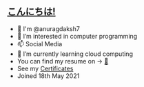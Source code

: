 ## <u>こんにちは!</u>

- 👋 I'm @anuragdaksh7
- 👀 I’m interested in computer programming
- 📫 Social Media
- 🌱 I’m currently learning cloud computing
- You can find my resume on -> [ 📝 ](./Anurag's%20Resume.pdf)
- See my [Certificates](./certificates.md)
- Joined 18th May 2021